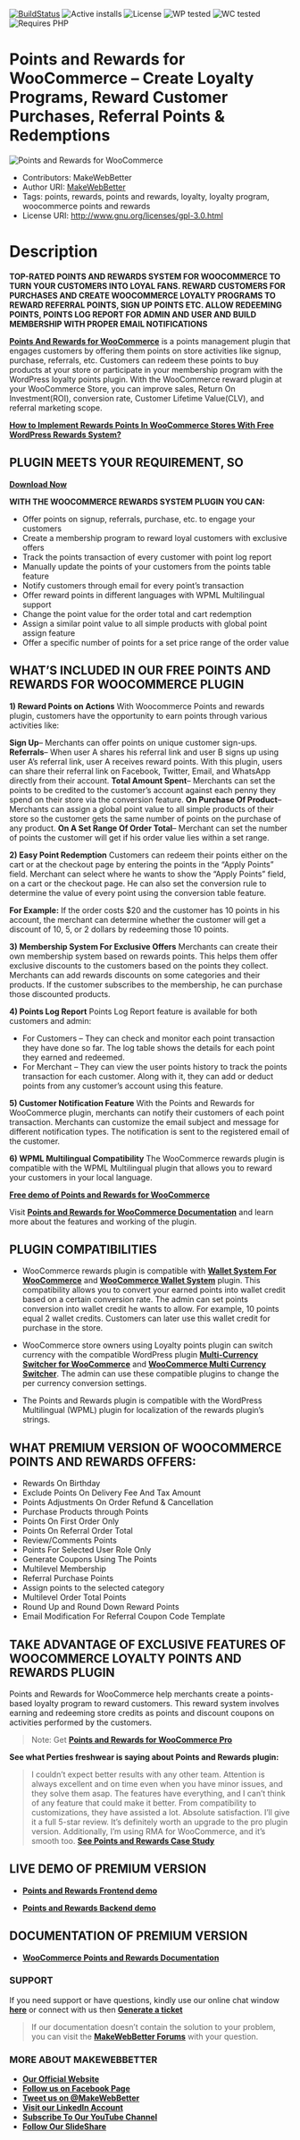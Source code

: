 
[![BuildStatus](https://img.shields.io/travis/twbs/bootstrap/v4-dev.svg)](https://travis-ci.org/twbs/bootstrap) ![Active installs](https://img.shields.io/badge/Active-4000%2B-brightgreen) ![License](https://img.shields.io/badge/License-GPLv3%20or%20later-yellowgreen) ![WP tested](https://img.shields.io/badge/WP%20tested-5.8.2-brightgreen) ![WC tested](https://img.shields.io/badge/WC%20tested-5.9.0-brightgreen) ![Requires PHP](https://img.shields.io/badge/Requires%20PHP-5.6-blue)
# Points and Rewards for WooCommerce – Create Loyalty Programs, Reward Customer Purchases, Referral Points & Redemptions
![Points and Rewards for WooCommerce](https://ps.w.org/points-and-rewards-for-woocommerce/assets/banner-772x250.jpg)
* Contributors: MakeWebBetter
* Author URI: [MakeWebBetter](https://makewebbetter.com/?utm_source=MWB-PAR-git&utm_medium=MWB-git-page&utm_campaign=MWB-PAR-git)
* Tags: points, rewards, points and rewards, loyalty, loyalty program, woocommerce points and rewards
* License URI: http://www.gnu.org/licenses/gpl-3.0.html


# Description 

**TOP-RATED POINTS AND REWARDS SYSTEM FOR WOOCOMMERCE TO TURN YOUR CUSTOMERS INTO LOYAL FANS. REWARD CUSTOMERS FOR PURCHASES AND CREATE WOOCOMMERCE LOYALTY PROGRAMS TO REWARD REFERRAL POINTS, SIGN UP POINTS ETC. ALLOW REDEEMING POINTS, POINTS LOG REPORT FOR ADMIN AND USER AND BUILD MEMBERSHIP WITH PROPER EMAIL NOTIFICATIONS**

[**Points And Rewards for WooCommerce**](https://wordpress.org/plugins/points-and-rewards-for-woocommerce/) is a points management plugin that engages customers by offering them points on store activities like signup, purchase, referrals, etc. Customers can redeem these points to buy products at your store or participate in your membership program with the WordPress loyalty points plugin. With the WooCommerce reward plugin at your WooCommerce Store, you can improve sales, Return On Investment(ROI), conversion rate, Customer Lifetime Value(CLV), and referral marketing scope.




[**How to Implement Rewards Points In WooCommerce Stores With Free WordPress Rewards System?**](https://www.youtube.com/watch?v=WWktrnAI88U&t=333s)

## PLUGIN MEETS YOUR REQUIREMENT, SO
[**Download Now**](https://downloads.wordpress.org/plugin/points-and-rewards-for-woocommerce.zip)

**WITH THE WOOCOMMERCE REWARDS SYSTEM PLUGIN YOU CAN:**
* Offer points on signup, referrals, purchase, etc. to engage your customers
* Create a membership program to reward loyal customers with exclusive offers
* Track the points transaction of every customer with point log report
* Manually update the points of your customers from the points table feature
* Notify customers through email for every point’s transaction
* Offer reward points in different languages with WPML Multilingual support
* Change the point value for the order total and cart redemption
* Assign a similar point value to all simple products with global point assign feature
* Offer a specific number of points for a set price range of the order value


## WHAT’S INCLUDED IN OUR FREE POINTS AND REWARDS FOR WOOCOMMERCE PLUGIN

**1) Reward Points on Actions**
With Woocommerce Points and rewards plugin, customers have the opportunity to earn points through various activities like:

 **Sign Up**– Merchants can offer points on unique customer sign-ups.
**Referrals**– When user A shares his referral link and user B signs up using user A’s referral link, user A receives reward points. With this plugin, users can share their referral link on Facebook, Twitter, Email, and WhatsApp directly from their account.
**Total Amount Spent**– Merchants can set the points to be credited to the customer’s account against each penny they spend on their store via the conversion feature.
**On Purchase Of Product**– Merchants can assign a global point value to all simple products of their store so the customer gets the same number of points on the purchase of any product.
**On A Set Range Of Order Total**– Merchant can set the number of points the customer will get if his order value lies within a set range.

**2) Easy Point Redemption**
Customers can redeem their points either on the cart or at the checkout page by entering the points in the “Apply Points” field. Merchant can select where he wants to show the “Apply Points” field, on a cart or the checkout page. He can also set the conversion rule to determine the value of every point using the conversion table feature.

**For Example:** If the order costs $20 and the customer has 10 points in his account, the merchant can determine whether the customer will get a discount of 10, 5, or 2 dollars by redeeming those 10 points.

**3) Membership System For Exclusive Offers**
Merchants can create their own membership system based on rewards points. This helps them offer exclusive discounts to the customers based on the points they collect. Merchants can add rewards discounts on some categories and their products. If the customer subscribes to the membership, he can purchase those discounted products.

**4) Points Log Report**
Points Log Report feature is available for both customers and admin:

* For Customers – They can check and monitor each point transaction they have done so far. The log table shows the details for each point they earned and redeemed.
* For Merchant – They can view the user points history to track the points transaction for each customer. Along with it, they can add or deduct points from any customer’s account using this feature.

**5) Customer Notification Feature**
With the Points and Rewards for WooCommerce plugin, merchants can notify their customers of each point transaction. Merchants can customize the email subject and message for different notification types. The notification is sent to the registered email of the customer.

**6) WPML Multilingual Compatibility**
The WooCommerce rewards plugin is compatible with the WPML Multilingual plugin that allows you to reward your customers in your local language.

[**Free demo of Points and Rewards for WooCommerce**](https://demo.makewebbetter.com/points-and-rewards-for-woocommerce-lite/?utm_source=MWB-PAR-git&utm_medium=MWB-git-page&utm_campaign=MWB-PAR-git)

Visit [**Points and Rewards for WooCommerce Documentation**](https://docs.makewebbetter.com/points-rewards-for-WooCommerce/?utm_source=MWB-PAR-git&utm_medium=MWB-git-page&utm_campaign=MWB-PAR-git) and learn more about the features and working of the plugin.


## PLUGIN COMPATIBILITIES 

* WooCommerce rewards plugin is compatible with [**Wallet System For WooCommerce**](https://wordpress.org/plugins/wallet-system-for-woocommerce/) and [**WooCommerce Wallet System**](https://makewebbetter.com/product/woocommerce-wallet-system/?utm_source=MWB-PAR-git&utm_medium=MWB-git-page&utm_campaign=MWB-PAR-git) plugin. This compatibility allows you to convert your earned points into wallet credit based on a certain conversion rate. The admin can set points conversion into wallet credit he wants to allow. For example, 10 points equal 2 wallet credits. Customers can later use this wallet credit for purchase in the store. 
  
* WooCommerce store owners using Loyalty points plugin can switch currency with the compatible WordPress plugin [**Multi-Currency Switcher for WooCommerce**](https://wordpress.org/plugins/mwb-multi-currency-switcher-for-woocommerce/) and [**WooCommerce Multi Currency Switcher**](https://makewebbetter.com/product/woocommerce-multi-currency-switcher/?utm_source=MWB-PAR-git&utm_medium=MWB-git-page&utm_campaign=MWB-PAR-git). The admin can use these compatible plugins to change the per currency conversion settings.   

* The Points and Rewards plugin is compatible with the WordPress Multilingual (WPML) plugin for localization of the rewards plugin’s strings.






## WHAT PREMIUM VERSION OF WOOCOMMERCE POINTS AND REWARDS OFFERS: 

* Rewards On Birthday
* Exclude Points On Delivery Fee And Tax Amount
* Points Adjustments On Order Refund & Cancellation
* Purchase Products through Points
* Points On First Order Only
* Points On Referral Order Total
* Review/Comments Points
* Points For Selected User Role Only
* Generate Coupons Using The Points
* Multilevel Membership
* Referral Purchase Points
* Assign points to the selected category
* Multilevel Order Total Points
* Round Up and Round Down Reward Points
* Email Modification For Referral Coupon Code Template


## TAKE ADVANTAGE OF EXCLUSIVE FEATURES OF WOOCOMMERCE LOYALTY POINTS AND REWARDS PLUGIN

Points and Rewards for WooCommerce help merchants create a points-based loyalty program to reward customers. This reward system involves earning and redeeming store credits as points and discount coupons on activities performed by the customers.

> Note:  Get [**Points and Rewards for WooCommerce Pro**](https://makewebbetter.com/product/woocommerce-points-and-rewards/?utm_source=MWB-PAR-git&utm_medium=MWB-git-page&utm_campaign=MWB-PAR-git)

**See what Perties freshwear is saying about Points and Rewards plugin:**
> I couldn’t expect better results with any other team. Attention is always excellent and on time even when you have minor issues, and they solve them asap. The features have everything, and I can’t think of any feature that could make it better. From compatibility to customizations, they have assisted a lot. Absolute satisfaction. I’ll give it a full 5-star review. It’s definitely worth an upgrade to the pro plugin version. Additionally, I’m using RMA for WooCommerce, and it’s smooth too.  [**See Points and Rewards Case Study**](https://makewebbetter.com/success-stories/perties-freshwear/?utm_source=MWB-PAR-git&utm_medium=MWB-git-page&utm_campaign=MWB-PAR-git)


## LIVE DEMO OF PREMIUM VERSION

* [**Points and Rewards Frontend demo**](https://demo.makewebbetter.com/points-and-rewards-for-woocommerce/?utm_source=MWB-PAR-git&utm_medium=MWB-git-page&utm_campaign=MWB-PAR-git)

* [**Points and Rewards Backend demo**](https://demo.makewebbetter.com/points-and-rewards-for-woocommerce/get-personal-demo/?utm_source=MWB-PAR-git&utm_medium=MWB-git-page&utm_campaign=MWB-PAR-git)


## DOCUMENTATION OF PREMIUM VERSION

*  [**WooCommerce Points and Rewards Documentation**](https://docs.makewebbetter.com/points-and-rewards-for-woocommerce-pro/?utm_source=MWB-PAR-git&utm_medium=MWB-git-page&utm_campaign=MWB-PAR-git)


### **SUPPORT**
If you need support or have questions, kindly use our online chat window [**here**](https://makewebbetter.com/?utm_source=MWB-PAR-git&utm_medium=MWB-git-page&utm_campaign=MWB-PAR-git) or connect with us then [**Generate a ticket**](https://makewebbetter.com/submit-query/?utm_source=MWB-PAR-git&utm_medium=MWB-git-page&utm_campaign=MWB-PAR-git)

> If our documentation doesn’t contain the solution to your problem, you can visit the [**MakeWebBetter Forums**](https://forums.makewebbetter.com/?utm_source=MWB-PAR-git&utm_medium=MWB-git-page&utm_campaign=MWB-PAR-git) with your question.


### **MORE ABOUT MAKEWEBBETTER**

* [**Our Official Website**](https://makewebbetter.com/?utm_source=MWB-PAR-git&utm_medium=MWB-git-page&utm_campaign=MWB-PAR-git)
* [**Follow us on Facebook Page**](https://www.facebook.com/makewebbetter)
* [**Tweet us on @MakeWebBetter**](https://twitter.com/makewebbetter)
* [**Visit our LinkedIn Account**](https://www.linkedin.com/company/makewebbetter)
* [**Subscribe To Our YouTube Channel**](https://www.youtube.com/channel/UC7nYNf0JETOwW3GOD_EW2Ag)
* [**Follow Our SlideShare**](https://www.slideshare.net/MakeWebBetter)




